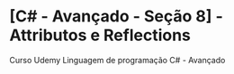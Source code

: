 # [C# - Avançado - Seção 8] - Attributos e Reflections

Curso Udemy Linguagem de programação C# - Avançado